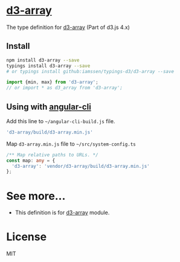 [d3-array]
================================================
The type definition for [d3-array] (Part of d3.js 4.x)

Install
------------------------------------------------
```bash
npm install d3-array --save
typings install d3-array --save
# or typings install github:iamssen/typings-d3/d3-array --save
```

```typescript
import {min, max} from 'd3-array';
// or import * as d3_array from 'd3-array';
```

Using with [angular-cli]
------------------------------------------------
Add this line to `~/angular-cli-build.js` file.

```js
'd3-array/build/d3-array.min.js'
```

Map `d3-array.min.js` file to `~/src/system-config.ts`

```typescript
/** Map relative paths to URLs. */
const map: any = {
  'd3-array': 'vendor/d3-array/build/d3-array.min.js'
};
```

See more...
================================================
- This definition is for [d3-array] module.

License
================================================
MIT


[d3-array]: https://github.com/d3/d3-array
[angular-cli]: https://github.com/angular/angular-cli